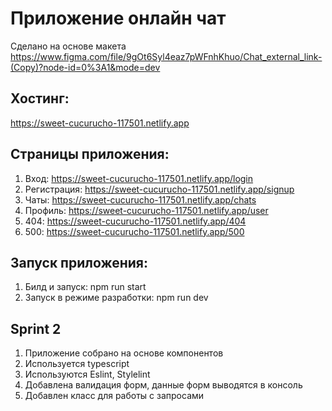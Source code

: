 # Приложение онлайн чат
Сделано на основе макета https://www.figma.com/file/9gOt6Syl4eaz7pWFnhKhuo/Chat_external_link-(Copy)?node-id=0%3A1&mode=dev

## Хостинг:
https://sweet-cucurucho-117501.netlify.app

## Страницы приложения:
1. Вход: https://sweet-cucurucho-117501.netlify.app/login
2. Регистрация: https://sweet-cucurucho-117501.netlify.app/signup
3. Чаты: https://sweet-cucurucho-117501.netlify.app/chats
4. Профиль: https://sweet-cucurucho-117501.netlify.app/user
5. 404: https://sweet-cucurucho-117501.netlify.app/404
6. 500: https://sweet-cucurucho-117501.netlify.app/500

## Запуск приложения:
1. Билд и запуск: npm run start
2. Запуск в режиме разработки: npm run dev

## Sprint 2
1. Приложение собрано на основе компонентов
2. Используется typescript
3. Используются Eslint, Stylelint
4. Добавлена валидация форм, данные форм выводятся в консоль
5. Добавлен класс для работы с запросами
